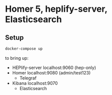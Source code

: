 Homer 5, heplify-server, Elasticsearch
========

## Setup

```bash
docker-compose up
```

to bring up:  

* HEPlify-server localhost:9060 (hep-only)
* Homer localhost:9080 (admin/test123) 
  * Telegraf
* Kibana localhost:9070
  * Elasticsearch

